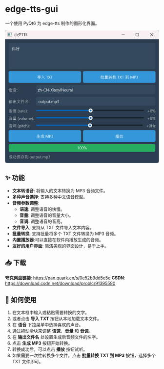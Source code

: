 # edge-tts-gui

一个使用 PyQt6 为 edge-tts 制作的图形化界面。

![软件截图](app.jpg)

## ✨ 功能

- **文本转语音**: 将输入的文本转换为 MP3 音频文件。
- **多种声音选择**: 支持多种中文语音模型。
- **音频参数调整**:
  - **语速**: 调整语音的快慢。
  - **音量**: 调整语音的音量大小。
  - **音调**: 调整语音的音高。
- **文件导入**: 支持从 TXT 文件导入文本内容。
- **批量转换**: 支持批量将多个 TXT 文件转换为 MP3 音频。
- **内置播放器**:可以直接在软件内播放生成的音频。
- **友好的用户界面**: 简洁美观的界面设计，易于上手。

## 📥 下载

**夸克网盘链接**: https://pan.quark.cn/s/0e52b9dd5e5e
**CSDN**: https://download.csdn.net/download/problc/91395590

## 🚀 如何使用

1.  在文本框中输入或粘贴需要转换的文字。
2.  或者点击 **导入 TXT** 按钮从本地加载文本文件。
3.  在 **语音** 下拉菜单中选择喜欢的声音。
4.  通过拖动滑块来调整 **语速**、**音量** 和 **音调**。
5.  在 **输出文件名** 处设置生成后音频文件的名字。
6.  点击 **生成 MP3** 按钮开始转换。
7.  转换成功后，可以点击 **播放** 按钮试听。
8.  如果需要一次性转换多个文件，点击 **批量转换 TXT 到 MP3** 按钮，选择多个 TXT 文件即可。
